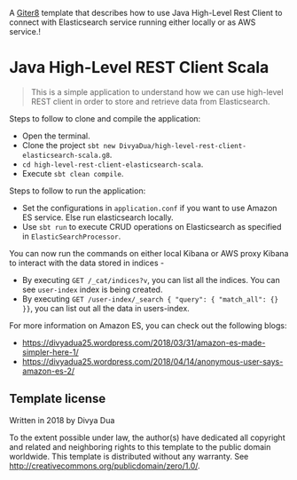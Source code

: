 A [Giter8][g8] template that describes how to use Java High-Level Rest Client to connect with Elasticsearch service running either locally or as AWS service.!

# Java High-Level REST Client Scala

> This is a simple application to understand how we can use high-level REST client in order to store and retrieve data from Elasticsearch.

Steps to follow to clone and compile the application:

- Open the terminal.
- Clone the project ```sbt new DivyaDua/high-level-rest-client-elasticsearch-scala.g8```.
- ```cd high-level-rest-client-elasticsearch-scala```.
- Execute ```sbt clean compile```.

Steps to follow to run the application:

- Set the configurations in ```application.conf``` if you want to use Amazon ES service. Else run elasticsearch locally.
- Use ```sbt run``` to execute CRUD operations on Elasticsearch as specified in ```ElasticSearchProcessor```.

You can now run the commands on either local Kibana or AWS proxy Kibana to interact with the data stored in indices -

- By executing ```GET /_cat/indices?v```, you can list all the indices. You can see ```user-index``` index is being created.
- By executing ```GET /user-index/_search { "query": { "match_all": {}  }}```, you can list out all the data in users-index.

For more information on Amazon ES, you can check out the following blogs:

- https://divyadua25.wordpress.com/2018/03/31/amazon-es-made-simpler-here-1/
- https://divyadua25.wordpress.com/2018/04/14/anonymous-user-says-amazon-es-2/


Template license
----------------
Written in 2018 by Divya Dua

To the extent possible under law, the author(s) have dedicated all copyright and related
and neighboring rights to this template to the public domain worldwide.
This template is distributed without any warranty. See <http://creativecommons.org/publicdomain/zero/1.0/>.

[g8]: http://www.foundweekends.org/giter8/
